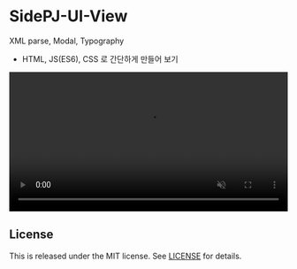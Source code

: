 # SidePJ-UI-View
XML parse, Modal, Typography

- HTML, JS(ES6), CSS 로 간단하게 만들어 보기

<video src="../assets/img/WEBM01.webm" alt="main-picture" width="100%" autoplay="" loop="true" muted=""></video>

License
---
This is released under the MIT license. See [LICENSE](LICENSE) for details.

